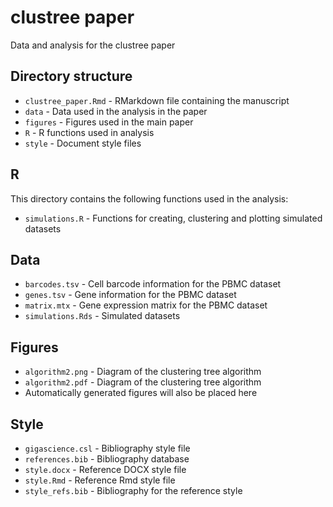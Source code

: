 clustree paper
=================

Data and analysis for the clustree paper

Directory structure
--------------------

* `clustree_paper.Rmd` - RMarkdown file containing the manuscript
* `data` - Data used in the analysis in the paper
* `figures` - Figures used in the main paper
* `R` - R functions used in analysis
* `style` - Document style files

R
---

This directory contains the following functions used in the analysis:

* `simulations.R` - Functions for creating, clustering and plotting simulated
  datasets

Data
----

* `barcodes.tsv` - Cell barcode information for the PBMC dataset
* `genes.tsv` - Gene information for the PBMC dataset
* `matrix.mtx` - Gene expression matrix for the PBMC dataset
* `simulations.Rds` - Simulated datasets

Figures
-------

* `algorithm2.png` - Diagram of the clustering tree algorithm
* `algorithm2.pdf` - Diagram of the clustering tree algorithm
* Automatically generated figures will also be placed here

Style
-----

* `gigascience.csl` - Bibliography style file
* `references.bib` - Bibliography database
* `style.docx` - Reference DOCX style file
* `style.Rmd` - Reference Rmd style file
* `style_refs.bib` - Bibliography for the reference style
